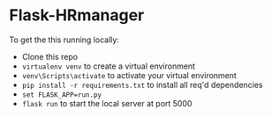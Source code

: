 # Flask-HRmanager

To get the this running locally:

- Clone this repo
- `virtualenv venv` to create a virtual environment
- `venv\Scripts\activate` to activate your virtual environment 
- `pip install -r requirements.txt` to install all req'd dependencies
- `set FLASK_APP=run.py`
- `flask run` to start the local server at port 5000
